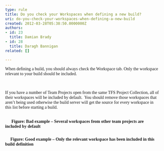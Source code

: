 ```yaml
---
type: rule
title: Do you check your Workspaces when defining a new build?
uri: do-you-check-your-workspaces-when-defining-a-new-build
created: 2012-03-28T05:38:50.0000000Z
authors:
- id: 23
  title: Damian Brady
- id: 28
  title: Daragh Bannigan
related: []

---
```




<span class='intro'> <div style="margin&#58;0cm 0cm 0pt;"><font face="Calibri">​When defining a build, you should always check the Workspace tab. Only the workspace relevant to your build should be included.</font></div> </span>

​ <div style="margin&#58;0cm 0cm 0pt;"><font face="Calibri">If you have a number of Team Projects open from the same TFS Project Collection, all of their workspaces will be included by default.&#160; You should remove those workspaces that aren’t being used otherwise the build server will get the source for every workspace in this list before starting a build.</font></div>
<div style="margin&#58;0cm 0cm 0pt;"><font face="Calibri">&#160;<img src="/PublishingImages/bad_workspace.png" alt="" style="margin&#58;5px;" /><br>&#160;&#160; <img src="/PublishingImages/bad.gif" alt="" style="margin&#58;5px;" /></font><b><font face="Calibri">Figure&#58; Bad example – Several workspaces from other team projects are included by default</font></b></div>
<div style="margin&#58;0cm 0cm 0pt;"><font face="Calibri">&#160;</font></div>
<div style="margin&#58;0cm 0cm 0pt;"><img src="/PublishingImages/good_workspace.png" alt="" style="margin&#58;5px;" /><br><b><font face="Calibri">&#160; <img src="/PublishingImages/good.gif" alt="" style="margin&#58;5px;" />Figure&#58; Good example – Only the relevant workspace has been included in this build definition</font></b></div>



